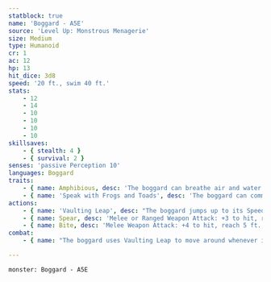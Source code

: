 ```yaml
---
statblock: true
name: 'Boggard - A5E'
source: 'Level Up: Monstrous Menagerie'
size: Medium
type: Humanoid
cr: 1
ac: 12
hp: 13
hit_dice: 3d8
speed: '20 ft., swim 40 ft.'
stats:
    - 12
    - 14
    - 10
    - 10
    - 10
    - 10
skillsaves:
    - { stealth: 4 }
    - { survival: 2 }
senses: 'passive Perception 10'
languages: Boggard
traits:
    - { name: Amphibious, desc: 'The boggard can breathe air and water.' }
    - { name: 'Speak with Frogs and Toads', desc: 'The boggard can communicate with frogs and toads.' }
actions:
    - { name: 'Vaulting Leap', desc: "The boggard jumps up to its Speed horizontally and half its Speed vertically without provoking opportunity attacks. If it's within 5 feet of a creature at the end of this movement, it may make a melee spear attack against that creature with advantage." }
    - { name: Spear, desc: 'Melee or Ranged Weapon Attack: +3 to hit, reach 5 ft. or range 20/60 ft., one target. Hit: 4 (1d6 + 1) piercing damage.' }
    - { name: Bite, desc: 'Melee Weapon Attack: +4 to hit, reach 5 ft., one target. Hit: 4 (1d4 + 2) piercing damage.' }
combat:
    - { name: "The boggard uses Vaulting Leap to move around whenever it's not sneaking, essentially doubling its movement speed", desc: 'When attacking, it uses Vaulting Leap to close with its enemies and deliver a powerful spear attack. While next to a foe, it uses its more accurate bite attack. Once a group of boggards have been reduced to half their number, they retreat, trusting in their stealth to escape.' }

---
```

```statblock
monster: Boggard - A5E
```
